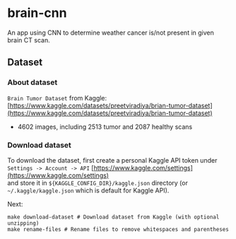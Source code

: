 # brain-cnn
An app using CNN to determine weather cancer is/not present in given brain CT scan.

## Dataset

### About dataset
`Brain Tumor Dataset` from Kaggle: [https://www.kaggle.com/datasets/preetviradiya/brian-tumor-dataset](https://www.kaggle.com/datasets/preetviradiya/brian-tumor-dataset)  
- 4602 images, including 2513 tumor and 2087 healthy scans


### Download dataset
To download the dataset, first create a personal Kaggle API token under  
`Settings -> Account -> API`  [https://www.kaggle.com/settings](https://www.kaggle.com/settings)  
and store it in `${KAGGLE_CONFIG_DIR}/kaggle.json` directory (or `~/.kaggle/kaggle.json` which is default for Kaggle API).

Next:
```
make download-dataset # Download dataset from Kaggle (with optional unzipping)
make rename-files # Rename files to remove whitespaces and parentheses
```

